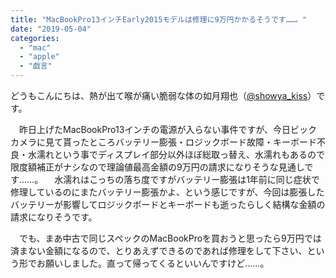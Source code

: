 ```yaml
---
title: "MacBookPro13インチEarly2015モデルは修理に9万円かかるそうです……。"
date: "2019-05-04"
categories: 
  - "mac"
  - "apple"
  - "戯言"
---
```


どうもこんにちは、熱が出て喉が痛い脆弱な体の如月翔也（[@showya\_kiss](http://twitter.com/showya_kiss)）です。

　昨日上げたMacBookPro13インチの電源が入らない事件ですが、今日ビックカメラに見て貰ったところバッテリー膨張・ロジックボード故障・キーボード不良・水濡れという事でディスプレイ部分以外ほぼ総取っ替え、水濡れもあるので限度額補正がナシなので理論値最高金額の9万円の請求になりそうな見通しです……。 　水濡れはこっちの落ち度ですがバッテリー膨張は1年前に同じ症状で修理しているのにまたバッテリー膨張かよ、という感じですが、今回は膨張したバッテリーが影響してロジックボードとキーボードも逝ったらしく結構な金額の請求になりそうです。

　でも、まあ中古で同じスペックのMacBookProを買おうと思ったら9万円では済まない金額になるので、とりあえずできるのであれば修理をして下さい、という形でお願いしました。直って帰ってくるといいんですけど……。
